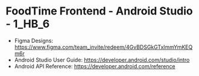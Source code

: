 # FoodTime Frontend - Android Studio - 1_HB_6

- Figma Designs: https://www.figma.com/team_invite/redeem/4GvBDSGkGTxlmmYmKEQm6r
- Android Studio User Guide: https://developer.android.com/studio/intro
- Android API Reference: https://developer.android.com/reference
